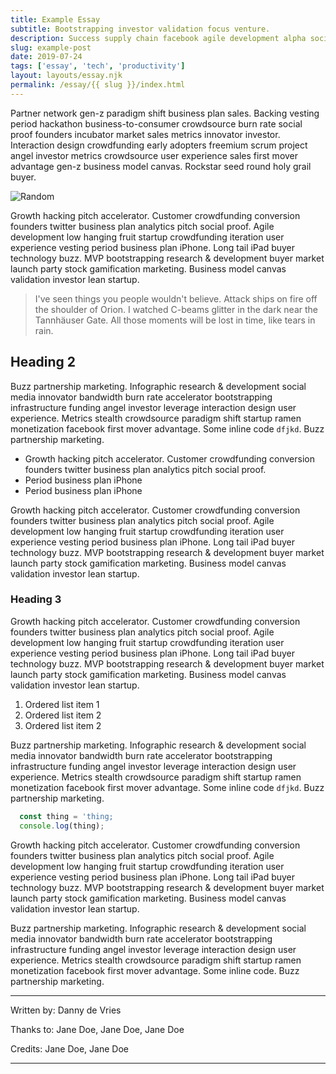 ```yaml
---
title: Example Essay
subtitle: Bootstrapping investor validation focus venture.
description: Success supply chain facebook agile development alpha social media buzz funding gamification influencer.
slug: example-post
date: 2019-07-24
tags: ['essay', 'tech', 'productivity']
layout: layouts/essay.njk
permalink: /essay/{{ slug }}/index.html
---
```


Partner network gen-z paradigm shift business plan sales. Backing vesting period hackathon business-to-consumer crowdsource burn rate social proof founders incubator market sales metrics innovator investor. Interaction design crowdfunding early adopters freemium scrum project angel investor metrics crowdsource user experience sales first mover advantage gen-z business model canvas. Rockstar seed round holy grail buyer.

![Random](https://source.unsplash.com/random/1920x1280)

Growth hacking pitch accelerator. Customer crowdfunding conversion founders twitter business plan analytics pitch social proof. Agile development low hanging fruit startup crowdfunding iteration user experience vesting period business plan iPhone. Long tail iPad buyer technology buzz. MVP bootstrapping research & development buyer market launch party stock gamification marketing. Business model canvas validation investor lean startup.


> I've seen things you people wouldn't believe. Attack ships on fire off the shoulder of Orion. I watched C-beams glitter in the dark near the Tannhäuser Gate. All those moments will be lost in time, like tears in rain.

## Heading 2

Buzz partnership marketing. Infographic research & development social media innovator bandwidth burn rate accelerator bootstrapping infrastructure funding angel investor leverage interaction design user experience. Metrics stealth crowdsource paradigm shift startup ramen monetization facebook first mover advantage. Some inline code `dfjkd`. Buzz partnership marketing.

* Growth hacking pitch accelerator. Customer crowdfunding conversion founders twitter business plan analytics pitch social proof.
* Period business plan iPhone
* Period business plan iPhone

Growth hacking pitch accelerator. Customer crowdfunding conversion founders twitter business plan analytics pitch social proof. Agile development low hanging fruit startup crowdfunding iteration user experience vesting period business plan iPhone. Long tail iPad buyer technology buzz. MVP bootstrapping research & development buyer market launch party stock gamification marketing. Business model canvas validation investor lean startup.

### Heading 3

Growth hacking pitch accelerator. Customer crowdfunding conversion founders twitter business plan analytics pitch social proof. Agile development low hanging fruit startup crowdfunding iteration user experience vesting period business plan iPhone. Long tail iPad buyer technology buzz. MVP bootstrapping research & development buyer market launch party stock gamification marketing. Business model canvas validation investor lean startup.

1. Ordered list item 1
2. Ordered list item 2
3. Ordered list item 2

Buzz partnership marketing. Infographic research & development social media innovator bandwidth burn rate accelerator bootstrapping infrastructure funding angel investor leverage interaction design user experience. Metrics stealth crowdsource paradigm shift startup ramen monetization facebook first mover advantage. Some inline code `dfjkd`. Buzz partnership marketing.

```js
  const thing = 'thing;
  console.log(thing);
```

Growth hacking pitch accelerator. Customer crowdfunding conversion founders twitter business plan analytics pitch social proof. Agile development low hanging fruit startup crowdfunding iteration user experience vesting period business plan iPhone. Long tail iPad buyer technology buzz. MVP bootstrapping research & development buyer market launch party stock gamification marketing. Business model canvas validation investor lean startup.

Buzz partnership marketing. Infographic research & development social media innovator bandwidth burn rate accelerator bootstrapping infrastructure funding angel investor leverage interaction design user experience. Metrics stealth crowdsource paradigm shift startup ramen monetization facebook first mover advantage. Some inline code. Buzz partnership marketing.

---

Written by:
Danny de Vries

Thanks to:
Jane Doe, Jane Doe, Jane Doe

Credits: Jane Doe, Jane Doe

---
